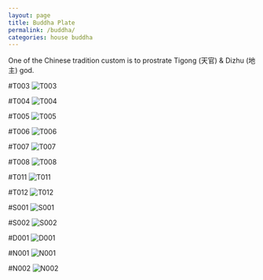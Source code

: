 ```yaml
---
layout: page
title: Buddha Plate
permalink: /buddha/
categories: house buddha
---
```


One of the Chinese tradition custom is to prostrate Tigong (天官) & Dizhu (地主) god.

#T003
![T003](/images/T003.jpg)

#T004
![T004](/images/T004.jpg)

#T005
![T005](/images/T005.jpg)

#T006
![T006](/images/T006.jpg)

#T007
![T007](/images/T007.jpg)

#T008
![T008](/images/T008.jpg)

#T011
![T011](/images/T011.jpg)

#T012
![T012](/images/T012.jpg)

#S001
![S001](/images/S001.jpg)

#S002
![S002](/images/S002.jpg)

#D001
![D001](/images/D001.jpg)

#N001
![N001](/images/N001.jpg)

#N002
![N002](/images/N002.jpg)